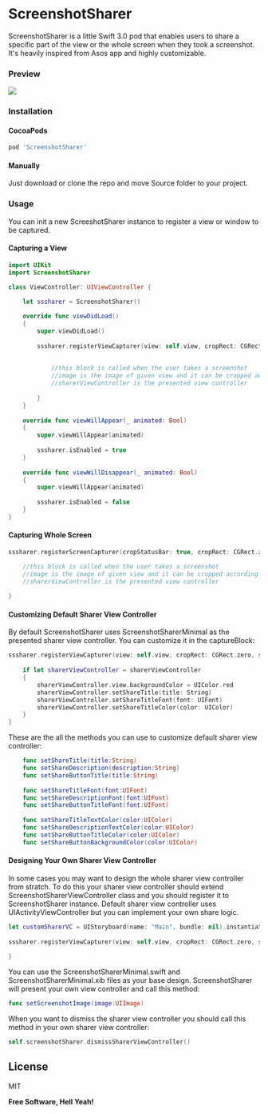 # ScreenshotSharer
ScreenshotSharer is a little Swift 3.0 pod that enables users to share a specific part of the view or the whole screen when they took a screenshot. It's heavily inspired from Asos app and highly customizable. 

### Preview
![](https://github.com/yagiz/ScreenshotSharer/blob/master/preview.gif?raw=true)

### Installation

#### CocoaPods
```sh
pod 'ScreenshotSharer'
```
#### Manually
Just download or clone the repo and move Source folder to your project.

### Usage
You can init a new ScreeshotSharer instance to register a view or window to be captured. 

#### Capturing a View
```swift
import UIKit
import ScreenshotSharer

class ViewController: UIViewController {

    let sssharer = ScreenshotSharer()
    
    override func viewDidLoad()
    {
        super.viewDidLoad()
        
        sssharer.registerViewCapturer(view: self.view, cropRect: CGRect.zero, sender: self) { (image, sharerViewController) in
            
            
            //this block is called when the user takes a screenshot
            //image is the image of given view and it can be cropped according to cropRect.
            //sharerViewController is the presented view controller
            
        }
    }
    
    override func viewWillAppear(_ animated: Bool)
    {
        super.viewWillAppear(animated)
        
        sssharer.isEnabled = true
    }
    
    override func viewWillDisappear(_ animated: Bool)
    {
        super.viewWillAppear(animated)
        
        sssharer.isEnabled = false
    }
}
```

#### Capturing Whole Screen
```swift
sssharer.registerScreenCapturer(cropStatusBar: true, cropRect: CGRect.zero) { (image, sharerViewController) in

    //this block is called when the user takes a screenshot
    //image is the image of given view and it can be cropped according to cropRect.
    //sharerViewController is the presented view controller
    
}
```

#### Customizing Default Sharer View Controller 
By default ScreenshotSharer uses ScreenshotSharerMinimal as the presented sharer view controller. You can customize it in the captureBlock:
```swift
sssharer.registerViewCapturer(view: self.view, cropRect: CGRect.zero, sender: self) { (image, sharerViewController) in
            
    if let sharerViewController = sharerViewController
    {
        sharerViewController.view.backgroundColor = UIColor.red
        sharerViewController.setShareTitle(title: String)
        sharerViewController.setShareTitleFont(font: UIFont)
        sharerViewController.setShareTitleColor(color: UIColor)
    }
}
```
These are the all the methods you can use to customize default sharer view controller:
```swift
    func setShareTitle(title:String)
    func setShareDescription(description:String)
    func setShareButtonTitle(title:String)
    
    func setShareTitleFont(font:UIFont)
    func setShareDescriptionFont(font:UIFont)
    func setShareButtonTitleFont(font:UIFont)
    
    func setShareTitleTextColor(color:UIColor)
    func setShareDescriptionTextColor(color:UIColor)
    func setShareButtonTitleColor(color:UIColor)
    func setShareButtonBackgroundColor(color:UIColor)
```
#### Designing Your Own Sharer View Controller
In some cases you may want to design the whole sharer view controller from stratch. To do this your sharer view controller should extend ScreenshotSharerViewController class and you should register it to ScreenshotSharer instance. Default sharer view controller uses UIActivityViewController but you can implement your own share logic.
```swift
let customSharerVC = UIStoryboard(name: "Main", bundle: nil).instantiateViewController(withIdentifier: "CustomScreenShotSharerViewController") as! CustomScreenShotSharerViewController
        
sssharer.registerViewCapturer(view: self.view, cropRect: CGRect.zero, sharerViewController: customSharerVC, sender: self) { (image, sharerViewController) in
            
}
```
You can use the ScreenshotSharerMinimal.swift and ScreenshotSharerMinimal.xib files as your base design. ScreenshotSharer will present your own view controller and call this method:
```swift
func setScreenshotImage(image:UIImage)
```
When you want to dismiss the sharer view controller you should call this method in your own sharer view controller:
```swift
self.screenshotSharer.dismissSharerViewController()
```


License
----
MIT

**Free Software, Hell Yeah!**